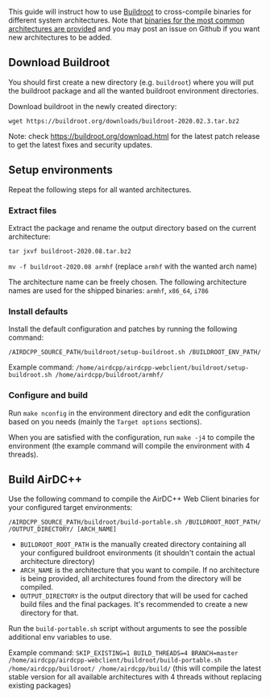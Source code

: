 This guide will instruct how to use [Buildroot](https://buildroot.org) to cross-compile binaries for different system architectures. Note that [binaries for the most common architectures are provided](https://airdcpp-web.github.io/docs/installation/linux-binaries.html) and you may post an issue on Github if you want new architectures to be added.

## Download Buildroot

You should first create a new directory (e.g. `buildroot`) where you will put the buildroot package and all the wanted buildroot environment directories.

Download buildroot in the newly created directory:

```
wget https://buildroot.org/downloads/buildroot-2020.02.3.tar.bz2
```

Note: check https://buildroot.org/download.html for the latest patch release to get the latest fixes and security updates.

## Setup environments

Repeat the following steps for all wanted architectures.

### Extract files

Extract the package and rename the output directory based on the current architecture: 

`tar jxvf buildroot-2020.08.tar.bz2`

`mv -f buildroot-2020.08 armhf` (replace `armhf` with the wanted arch name)

The architecture name can be freely chosen. The following architecture names are used for the shipped binaries: `armhf`, `x86_64`, `i786`

### Install defaults

Install the default configuration and patches by running the following command:  

`/AIRDCPP_SOURCE_PATH/buildroot/setup-buildroot.sh /BUILDROOT_ENV_PATH/` 

Example command: `/home/airdcpp/airdcpp-webclient/buildroot/setup-buildroot.sh /home/airdcpp/buildroot/armhf/`

### Configure and build

Run `make nconfig` in the environment directory and edit the configuration based on you needs (mainly the `Target options` sections).

When you are satisfied with the configuration, run `make -j4` to compile the environment (the example command will compile the environment with 4 threads).

## Build AirDC++

Use the following command to compile the AirDC++ Web Client binaries for your configured target environments:

`/AIRDCPP_SOURCE_PATH/buildroot/build-portable.sh /BUILDROOT_ROOT_PATH/ /OUTPUT_DIRECTORY/ [ARCH_NAME]`

- `BUILDROOT_ROOT_PATH` is the manually created directory containing all your configured buildroot environments (it shouldn't contain the actual architecture directory)
- `ARCH_NAME` is the architecture that you want to compile. If no architecture is being provided, all architectures found from the directory will be compiled.
- `OUTPUT_DIRECTORY` is the output directory that will be used for cached build files and the final packages. It's recommended to create a new directory for that.

Run the `build-portable.sh` script without arguments to see the possible additional env variables to use.

Example command: `SKIP_EXISTING=1 BUILD_THREADS=4 BRANCH=master /home/airdcpp/airdcpp-webclient/buildroot/build-portable.sh /home/airdcpp/buildroot/ /home/airdcpp/build/` (this will compile the latest stable version for all available architectures with 4 threads without replacing existing packages)
